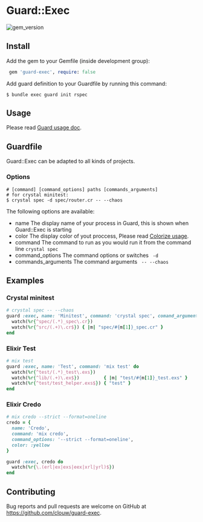 # Guard::Exec
![gem_version](https://img.shields.io/badge/gem__version-0.1.0-green.svg)

## Install

Add the gem to your Gemfile (inside development group):

``` ruby
 gem 'guard-exec', require: false
```

Add guard definition to your Guardfile by running this command:

```
$ bundle exec guard init rspec
```

## Usage

Please read [Guard usage doc](https://github.com/guard/guard#readme).

## Guardfile

Guard::Exec can be adapted to all kinds of projects.

### Options

```
# [command] [command_options] paths [commands_arguments]
# for crystal minitest:
$ crystal spec -d spec/router.cr -- --chaos
```

The following options are available:

- name
  The display name of your process in Guard, this is shown when Guard::Exec is starting
- color
  The display color of yout proccess, Please read
  [Colorize usage](https://github.com/fazibear/colorize).
- command
  The command to run as you would run it from the command line `crystal spec`
- command_options
  The command options or switches ` -d`
- commands_arguments
  The command arguments ` -- --chaos`

## Examples

### Crystal minitest

``` ruby
# crystal spec -- --chaos
guard :exec, name: 'Minitest', command: 'crystal spec', comand_arguments: '-- --chaos' do
  watch(%r{^spec/(.*)_spec\.cr})
  watch(%r{^src/(.+)\.cr$}) { |m| "spec/#{m[1]}_spec.cr" }
end

```

### Elixir Test
``` ruby
# mix test
guard :exec, name: 'Test', command: 'mix test' do
  watch(%r{^test/(.*)_test\.exs})
  watch(%r{^lib/(.+)\.ex$})         { |m| "test/#{m[1]}_test.exs" }
  watch(%r{^test/test_helper.exs$}) { "test" }
end
```

### Elixir Credo
``` ruby
# mix credo --strict --format=oneline
credo = {
  name: 'Credo',
  command: 'mix credo',
  command_options: '--strict --format=oneline',
  color: :yellow
}

guard :exec, credo do
  watch(%r{\.(erl|ex|exs|eex|xrl|yrl)$})
end
```


## Contributing

Bug reports and pull requests are welcome on GitHub at https://github.com/clouw/guard-exec.
